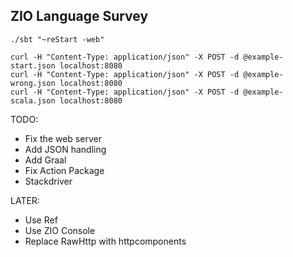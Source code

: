 ZIO Language Survey
-------------------

```
./sbt "~reStart -web"
```

```
curl -H "Content-Type: application/json" -X POST -d @example-start.json localhost:8080
curl -H "Content-Type: application/json" -X POST -d @example-wrong.json localhost:8080
curl -H "Content-Type: application/json" -X POST -d @example-scala.json localhost:8080
```

TODO:

 - Fix the web server
 - Add JSON handling
 - Add Graal
 - Fix Action Package
 - Stackdriver

LATER:

 - Use Ref
 - Use ZIO Console
 - Replace RawHttp with httpcomponents

